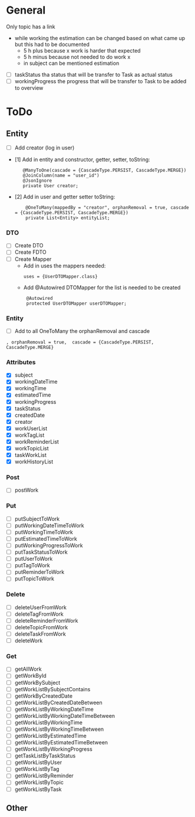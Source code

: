 # General

Only topic has a link

- while working the estimation can be changed based on what came up but this had to be documented
    - 5 h plus because x work is harder that expected
    - 5 h minus because not needed to do work x
    - in subject can be mentioned estimation
- [ ] taskStatus tha status that will be transfer to Task as actual status
- [ ] workingProgress the progress that will be transfer to Task to be added to overview

# ToDo

## Entity

- [ ] Add creator (log in user)
- [1] Add in entity and constructor, getter, setter, toString:
   ```
      @ManyToOne(cascade = {CascadeType.PERSIST, CascadeType.MERGE})
      @JoinColumn(name = "user_id")
      @JsonIgnore
      private User creator;
  ```
- [2] Add in user and getter setter toString:
  ```
      @OneToMany(mappedBy = "creator", orphanRemoval = true, cascade = {CascadeType.PERSIST, CascadeType.MERGE})
      private List<Entity> entityList;
  ```

### DTO

- [ ] Create DTO
- [ ] Create FDTO
- [ ] Create Mapper
    - Add in uses the mappers needed:
      ```
      uses = {UserDTOMapper.class}
      ```
    - Add @Autowired DTOMapper for the list is needed to be created
      ```
       @Autowired
       protected UserDTOMapper userDTOMapper;
      ```

### Entity

- [ ] Add to all OneToMany the orphanRemoval and cascade

```
, orphanRemoval = true,  cascade = {CascadeType.PERSIST, CascadeType.MERGE}
```

### Attributes

- [x] subject
- [x] workingDateTime
- [x] workingTime
- [x] estimatedTime
- [x] workingProgress
- [x] taskStatus
- [x] createdDate
- [x] creator
- [x] workUserList
- [x] workTagList
- [x] workReminderList
- [x] workTopicList
- [x] taskWorkList
- [x] workHistoryList

### Post

- [ ] postWork

### Put

- [ ] putSubjectToWork
- [ ] putWorkingDateTimeToWork
- [ ] putWorkingTimeToWork
- [ ] putEstimatedTimeToWork
- [ ] putWorkingProgressToWork
- [ ] putTaskStatusToWork
- [ ] putUserToWork
- [ ] putTagToWork
- [ ] putReminderToWork
- [ ] putTopicToWork

### Delete

- [ ] deleteUserFromWork
- [ ] deleteTagFromWork
- [ ] deleteReminderFromWork
- [ ] deleteTopicFromWork
- [ ] deleteTaskFromWork
- [ ] deleteWork

### Get

- [ ] getAllWork
- [ ] getWorkById
- [ ] getWorkBySubject
- [ ] getWorkListBySubjectContains
- [ ] getWorkByCreatedDate
- [ ] getWorkListByCreatedDateBetween
- [ ] getWorkListByWorkingDateTime
- [ ] getWorkListByWorkingDateTimeBetween
- [ ] getWorkListByWorkingTime
- [ ] getWorkListByWorkingTimeBetween
- [ ] getWorkListByEstimatedTime
- [ ] getWorkListByEstimatedTimeBetween
- [ ] getWorkListByWorkingProgress
- [ ] getTaskListByTaskStatus
- [ ] getWorkListByUser
- [ ] getWorkListByTag
- [ ] getWorkListByReminder
- [ ] getWorkListByTopic
- [ ] getWorkListByTask

## Other
